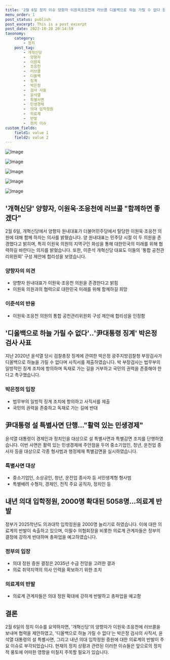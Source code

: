 ```yaml
---
title: '2월 6일 정치 이슈 양향자 이원욱조응천에 러브콜 디올백으로 하늘 가릴 수 없다 등'
menu_order: 1
post_status: publish
post_excerpt: This is a post excerpt
post_date: 2023-10-20 20:14:59
taxonomy:
    category:
        - 정치
    post_tag:
        - 개혁신당
        -  양향자
        -  이원욱
        -  조응천
        -  러브콜
        -  디올백
        -  징계
        -  박은정
        -  검사 사표
        -  윤석열
        -  특별사면
        -  민생경제
        -  의대 입학정원
        -  의료계
        -  반발
        -  정치 이슈
custom_fields:
    field1: value 1
    field2: value 2
---
```


![Image](https://imgnews.pstatic.net/image/123/2024/02/06/0002327045_001_20240206171001225.jpg?type=w647)

![Image](https://imgnews.pstatic.net/image/123/2024/02/06/0002327045_002_20240206171001248.png?type=w647)

![Image](https://imgnews.pstatic.net/image/123/2024/02/06/0002327045_003_20240206171001263.jpg?type=w647)

![Image](https://imgnews.pstatic.net/image/123/2024/02/06/0002327045_004_20240206171001272.jpg?type=w647)

![Image](https://imgnews.pstatic.net/image/123/2024/02/06/0002327045_005_20240206171001279.jpg?type=w647)


## '개혁신당' 양향자, 이원욱·조응천에 러브콜 "함께하면 좋겠다"
2월 6일, 개혁신당에서 양향자 원내대표가 더불어민주당에서 탈당한 이원욱·조응천 의원에 대해 함께 하자는 의사를 밝혔습니다. 양 원내대표는 민주당 시절 이 두 의원을 존경했다고 밝히며, 특히 이원욱 의원의 지역구인 화성을 통해 대한민국의 미래를 위해 협력하길 바란다는 의지를 밝혔습니다. 또한, 이준석 개혁신당 대표도 이들의 '통합 공천관리위원회' 구성 제안에 합리성을 보였습니다.

### 양향자의 의견
- 양향자 원내대표가 이원욱·조응천 의원을 존경한다고 밝힘
- 이원욱 의원과의 협력으로 대한민국 미래를 위해 함께하길 희망

### 이준석의 반응
- 이원욱·조응천 의원의 통합 공천관리위원회 구성 제안에 합리성을 인정함

## '디올백으로 하늘 가릴 수 없다'‥'尹대통령 징계' 박은정 검사 사표
지난 2020년 윤석열 당시 검찰총장 징계에 관여한 박은정 광주지방검찰청 부장검사가 디올백으로 하늘을 가릴 수 없다며 사직서를 제출하였습니다. 박 부장검사는 법무부의 일방적인 징계 조치에 항의하며 독재로 가는 길을 거부하고 국민의 권력을 존중해야 한다고 촉구했습니다.

### 박은정의 입장
- 법무부의 일방적 징계 조치에 항의하고 사직서를 제출
- 국민의 권력을 존중하고 독재로 가는 길에 반대

## 尹대통령 설 특별사면 단행…"활력 있는 민생경제"
윤석열 대통령이 경제인과 정치인을 대상으로 설 특별사면과 특별감면 조치를 단행하였습니다. 이번 사면은 활력 있는 민생경제에 주안점을 두어 중소기업인, 청년, 운전업 종사자 등을 대상으로 각종 형사범과 행정제재 특별감면을 실시하였습니다.

### 특별사면 대상
- 중소기업인, 소상공인, 청년, 운전업 종사자 등 서민생계형 형사범
- 특별배려 수형자, 경제인, 전직 주요 공직자, 정치인 등

## 내년 의대 입학정원, 2000명 확대된 5058명…의료계 반발
정부가 2025학년도 의과대학 입학정원을 2000명 늘리기로 하였습니다. 이에 대한 의료계의 반발이 속출하고 있으며, 이필수 의협회장을 비롯한 의료계 관계자들은 정부의 결정에 강하게 반대하며 총파업을 예고하였습니다.

### 정부의 입장
- 의대 정원 증원 결정은 2035년 수급 전망을 고려한 결과
- 의료 취약지역의 의사 인력을 확보하기 위한 조치

### 의료계의 반발
- 의료계 관계자들은 의대 정원 확대에 강하게 반발하고 총파업을 예고함

## 결론
2월 6일의 정치 이슈를 요약하자면, '개혁신당'의 양향자가 이원욱·조응천에 러브콜을 보내며 협력을 제안하였고, '디올백으로 하늘 가릴 수 없다'는 박은정 검사의 사직서, 윤석열 대통령의 설 특별사면, 그리고 내년 의대 입학정원 증원에 대한 의료계의 반발이 주요 이슈로 부각되었습니다. 현재의 정치 상황과 관련된 이러한 이슈들은 앞으로의 정치적 풍토에 어떠한 영향을 미칠지 주목할 필요가 있습니다.
